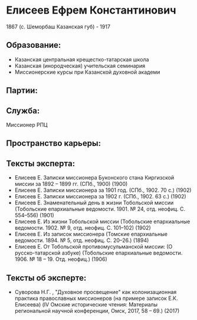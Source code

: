 # Елисеев Ефрем Константинович
1867 (с. Шеморбаш Казанская губ)  - 1917

## Образование:
* Казанская центральная крещестко-татарская школа
* Казанская (инородческая) учительская семинария
* Миссионерские курсы при Казанской духовной академи
## Партии:
## Служба:
Миссионер РПЦ
## Пространство карьеры:
## Тексты эксперта:
* Елисеев Е. Записки миссионера Буконского стана Киргизской миссии за 1892 – 1899 гг. (СПб., 1900)  (1900) 
* Елисеев Е. Записки миссионера за 1901 год. (СПб., 1902. 70 с.)  (1902) 
* Елисеев Е. Записки миссионера  за 1902 г. (СПб., 1902. 63 с.)  (1902) 
* Елисеев Е. Знаменательный день в жизни Тобольской миссии (Тобольские епархиальные ведомости. 1901. № 24, отд. неофиц. С. 554–556)  (1901) 
* Елисеев Е. Из жизни Тобольской миссии (Тобольские епархиальные ведомости. 1902. № 9, отд. неофиц. С. 101–102)  (1902) 
* Елисеев Е. Из записок миссионера (Томские епархиальные ведомости. 1894. № 5, отд. неофиц. С. 20–26.)  (1894) 
* Елисеев Е. От Тобольской противомусульманской миссии: (О русско-татарской азбуке) (Тобольские епархиальные ведомости. 1906. № 18 – 19. Отд. неофиц.)  (1906) 
## Тексты об эксперте:
* Суворова Н.Г. , "Духовное просвещение" как колонизационная практика православных миссионеров (на примере записок Е.К. Елисеева) (IV Омские исторические чтения: Материалы региональной научной конференции, Омск, 2017, 58 – 69.)  (2017) 
